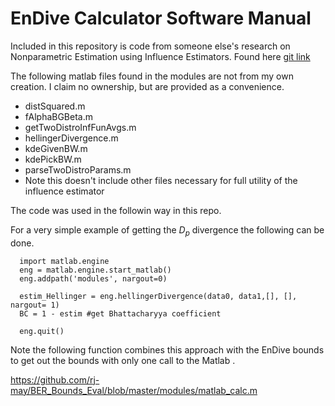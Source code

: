 # EnDive  Calculator Software Manual


Included in this repository is code from someone else's research on Nonparametric Estimation using Influence Estimators. 
Found here [git link](https://github.com/kirthevasank/if-estimators)

The following matlab files found in the modules are not from my own creation. I claim no ownership, but are provided as a convenience. 
  - distSquared.m
  - fAlphaBGBeta.m
  - getTwoDistroInfFunAvgs.m
  - hellingerDivergence.m
  - kdeGivenBW.m
  - kdePickBW.m
  - parseTwoDistroParams.m
  - Note this doesn't include  other files necessary for full utility of the influence estimator

The code was used in the followin way in this repo. 

For a very simple example of getting the $D_p$ divergence the following can be done. 

      import matlab.engine
      eng = matlab.engine.start_matlab()
      eng.addpath('modules', nargout=0)
      
      estim_Hellinger = eng.hellingerDivergence(data0, data1,[], [],  nargout= 1)
      BC = 1 - estim #get Bhattacharyya coefficient 
      
      eng.quit()

Note the following function combines this approach with the EnDive bounds to get out the bounds with only one call to the Matlab . 

https://github.com/rj-may/BER_Bounds_Eval/blob/master/modules/matlab_calc.m
